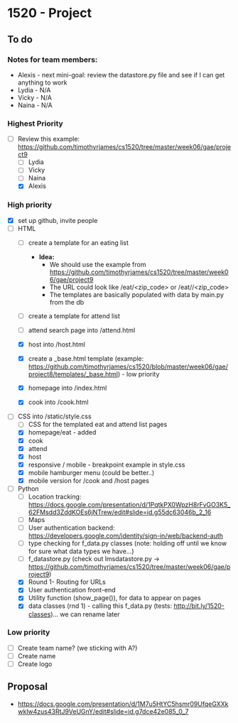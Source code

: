 # 1520 - Project

## To do

### Notes for team members:
* Alexis - next mini-goal: review the datastore.py file and see if I can get anything to work
* Lydia - N/A
* Vicky - N/A
* Naina - N/A

### Highest Priority
  * [ ] Review this example: https://github.com/timothyrjames/cs1520/tree/master/week06/gae/project9
	* [ ] Lydia
	* [ ] Vicky
	* [ ] Naina
	* [x] Alexis

### High priority
* [x] set up github, invite people 
* [ ] HTML 
  * [ ] create a template for an eating list
	* **Idea:** 
		* We should use the example from https://github.com/timothyrjames/cs1520/tree/master/week06/gae/project9
		* The URL could look like /eat/<zip_code> or /eat/<city>/<zip_code>
		* The templates are basically populated with data by main.py from the db
  * [ ] create a template for attend list
  * [ ] attend search page into /attend.html
  * [x] host into /host.html
  * [x] create a _base.html template (example: https://github.com/timothyrjames/cs1520/blob/master/week06/gae/project8/templates/_base.html) - low priority
  * [x] homepage into /index.html
  * [x] cook into /cook.html

  
* [ ] CSS into /static/style.css
  * [ ] CSS for the templated eat and attend list pages
  * [x] homepage/eat - added
  * [x] cook
  * [x] attend
  * [x] host
  * [x] responsive / mobile - breakpoint example in style.css
  * [x] mobile hamburger menu (could be better..)
  * [x] mobile version for /cook and /host pages
  
* [ ] Python
  * [ ] Location tracking: https://docs.google.com/presentation/d/1PqtkPX0WpzH8rFvGO3K5_62FMsdd3ZddKOEs6jNTrew/edit#slide=id.g55dc63046b_2_16
  * [ ] Maps
  * [ ] User authentication backend: https://developers.google.com/identity/sign-in/web/backend-auth
  * [ ] type checking for f_data.py classes (note: holding off until we know for sure what data types we have...)
  * [ ] f_datastore.py (check out lmsdatastore.py -> https://github.com/timothyrjames/cs1520/tree/master/week06/gae/project9)
  * [x] Round 1- Routing for URLs
  * [x] User authentication front-end
  * [x] Utility function (show_page()),  for data to appear on pages
  * [x] data classes (rnd 1) - calling this f_data.py (tests: http://bit.ly/1520-classes)... we can rename later
### Low priority
* [ ] Create team name? (we sticking with A?)
* [ ] Create name
* [ ] Create logo 

## Proposal
* https://docs.google.com/presentation/d/1M7u5HtYC5hsmr09UfqeGXXkwklw4zus43RtJ9VeUGnY/edit#slide=id.g7dce42e085_0_7
